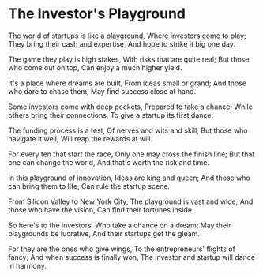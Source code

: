 # The Investor's Playground

The world of startups is like a playground,
Where investors come to play;
They bring their cash and expertise,
And hope to strike it big one day.

The game they play is high stakes,
With risks that are quite real;
But those who come out on top,
Can enjoy a much higher yield.

It's a place where dreams are built,
From ideas small or grand;
And those who dare to chase them,
May find success close at hand.

Some investors come with deep pockets,
Prepared to take a chance;
While others bring their connections,
To give a startup its first dance.

The funding process is a test,
Of nerves and wits and skill;
But those who navigate it well,
Will reap the rewards at will.

For every ten that start the race,
Only one may cross the finish line;
But that one can change the world,
And that's worth the risk and time.

In this playground of innovation,
Ideas are king and queen;
And those who can bring them to life,
Can rule the startup scene.

From Silicon Valley to New York City,
The playground is vast and wide;
And those who have the vision,
Can find their fortunes inside.

So here's to the investors,
Who take a chance on a dream;
May their playgrounds be lucrative,
And their startups get the gleam.

For they are the ones who give wings,
To the entrepreneurs' flights of fancy;
And when success is finally won,
The investor and startup will dance in harmony.